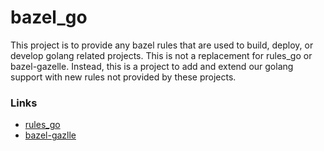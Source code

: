# bazel_go

This project is to provide any bazel rules that are used to build, deploy, or 
develop golang related projects. This is not a replacement for rules_go or
bazel-gazelle. Instead, this is a project to add and extend our golang support
with new rules not provided by these projects.

### Links

* [rules_go](https://github.com/bazelbuild/rules_go)
* [bazel-gazlle](https://github.com/bazelbuild/bazel-gazelle)
